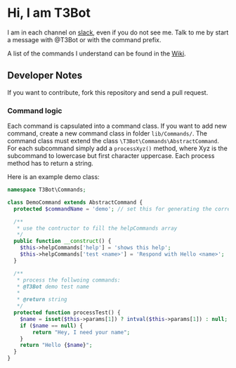 # Hi, I am T3Bot

I am in each channel on [slack](http://typo3.slack.com/), even if you do not see me. Talk to me by start a message with @T3Bot or with the command prefix.

A list of the commands I understand can be found in the [Wiki](http://wiki.typo3.org/T3Bot).

## Developer Notes

If you want to contribute, fork this repository and send a pull request.

### Command logic
Each command is capsulated into a command class. If you want to add new command, create a new command class in folder `lib/Commands/`.
The command class must extend the class `\T3Bot\Commands\AbstractCommand`.
For each subcommand simply add a `processXyz()` method, where Xyz is the subcommand to lowercase but first character uppercase.
Each process method has to return a string.

Here is an example demo class:

```php
namespace T3Bot\Commands;

class DemoCommand extends AbstractCommand {
  protected $commandName = 'demo'; // set this for generating the correct help

  /**
   * use the contructor to fill the helpCommands array
   */
  public function __construct() {
    $this->helpCommands['help'] = 'shows this help';
    $this->helpCommands['test <name>'] = 'Respond with Hello <name>';
  }

  /**
   * process the follwoing commands:
   * @T3Bot demo test name
   *
   * @return string
   */
  protected function processTest() {
    $name = isset($this->params[1]) ? intval($this->params[1]) : null;
    if ($name == null) {
        return "Hey, I need your name";
    }
    return "Hello {$name}";
  }
}
```
